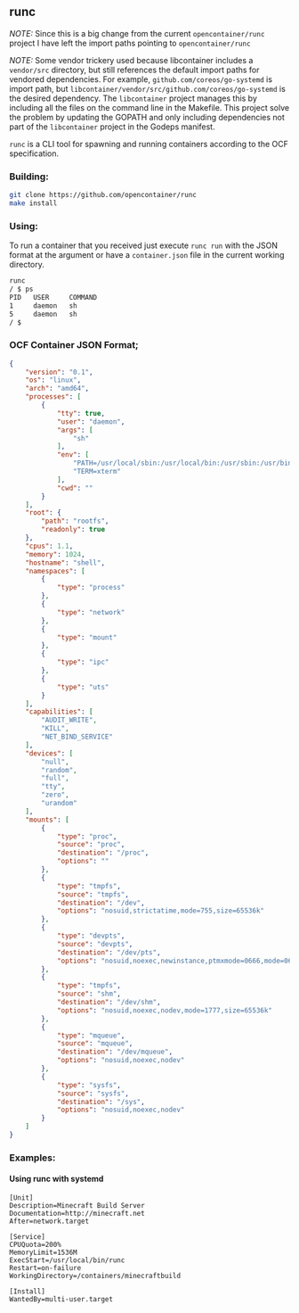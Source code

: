 ## runc

_NOTE:_ Since this is a big change from the current `opencontainer/runc` project I have left the import paths pointing to `opencontainer/runc`

_NOTE:_ Some vendor trickery used because libcontainer includes a `vendor/src` directory, but still references the default import paths for vendored dependencies. For example, `github.com/coreos/go-systemd` is import path, but `libcontainer/vendor/src/github.com/coreos/go-systemd` is the desired dependency. The `libcontainer` project manages this by including all the files on the command line in the Makefile. This project solve the problem by updating the GOPATH and only including dependencies not part of the `libcontainer` project in the Godeps manifest.

`runc` is a CLI tool for spawning and running containers according to the OCF specification.

### Building:

```bash
git clone https://github.com/opencontainer/runc
make install
```

### Using:

To run a container that you received just execute `runc run` with the JSON format at the argument or have a
`container.json` file in the current working directory.

```bash
runc
/ $ ps
PID   USER     COMMAND
1     daemon   sh
5     daemon   sh
/ $
```

### OCF Container JSON Format;

```json
{
    "version": "0.1",
    "os": "linux",
    "arch": "amd64",
    "processes": [
        {
            "tty": true,
            "user": "daemon",
            "args": [
                "sh"
            ],
            "env": [
                "PATH=/usr/local/sbin:/usr/local/bin:/usr/sbin:/usr/bin:/sbin:/bin",
                "TERM=xterm"
            ],
            "cwd": ""
        }
    ],
    "root": {
        "path": "rootfs",
        "readonly": true
    },
    "cpus": 1.1,
    "memory": 1024,
    "hostname": "shell",
    "namespaces": [
        {
            "type": "process"
        },
        {
            "type": "network"
        },
        {
            "type": "mount"
        },
        {
            "type": "ipc"
        },
        {
            "type": "uts"
        }
    ],
    "capabilities": [
        "AUDIT_WRITE",
        "KILL",
        "NET_BIND_SERVICE"
    ],
    "devices": [
        "null",
        "random",
        "full",
        "tty",
        "zero",
        "urandom"
    ],
    "mounts": [
        {
            "type": "proc",
            "source": "proc",
            "destination": "/proc",
            "options": ""
        },
        {
            "type": "tmpfs",
            "source": "tmpfs",
            "destination": "/dev",
            "options": "nosuid,strictatime,mode=755,size=65536k"
        },
        {
            "type": "devpts",
            "source": "devpts",
            "destination": "/dev/pts",
            "options": "nosuid,noexec,newinstance,ptmxmode=0666,mode=0620,gid=5"
        },
        {
            "type": "tmpfs",
            "source": "shm",
            "destination": "/dev/shm",
            "options": "nosuid,noexec,nodev,mode=1777,size=65536k"
        },
        {
            "type": "mqueue",
            "source": "mqueue",
            "destination": "/dev/mqueue",
            "options": "nosuid,noexec,nodev"
        },
        {
            "type": "sysfs",
            "source": "sysfs",
            "destination": "/sys",
            "options": "nosuid,noexec,nodev"
        }
    ]
}
```

### Examples:

#### Using runc with systemd

```service
[Unit]
Description=Minecraft Build Server
Documentation=http://minecraft.net
After=network.target

[Service]
CPUQuota=200%
MemoryLimit=1536M
ExecStart=/usr/local/bin/runc
Restart=on-failure
WorkingDirectory=/containers/minecraftbuild

[Install]
WantedBy=multi-user.target
```
